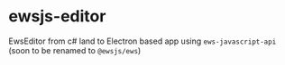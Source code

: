 # ewsjs-editor
EwsEditor from c# land to Electron based app using `ews-javascript-api` (soon to be renamed to `@ewsjs/ews`)
